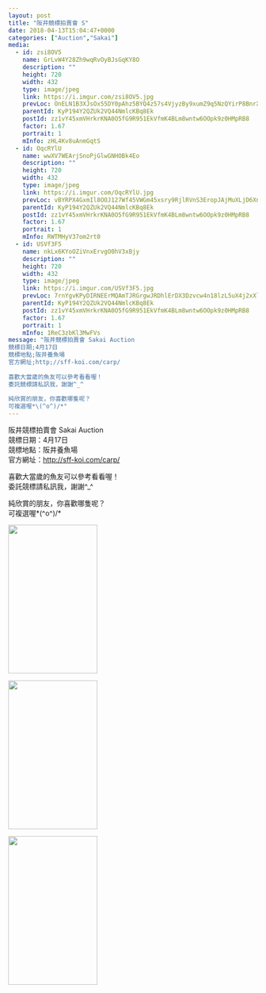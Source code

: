 ```yaml
---
layout: post
title: "阪井競標拍賣會 S" 
date: 2018-04-13T15:04:47+0000 
categories: ["Auction","Sakai"] 
media:
  - id: zsi8OV5
    name: GrLvW4Y28Zh9wqRvOyBJsGqKY8O
    description: ""   
    height: 720
    width: 432
    type: image/jpeg
    link: https://i.imgur.com/zsi8OV5.jpg
    prevLoc: OnELN1B3XJsOx55DY0pAhz5BYQ4z57s4VjyzBy9xumZ9q5NzQYirP8BnrXrmiD6KlBLZG0c6n7K5AJEOTn86wJ7GwxSvXRqlyzAnHBAR7wB7YJToroEgXoZ3TDjNVvRM9vhkzNlPl0z3I9yo7OXxQXiowMpV7n0xT2EWq2D5R8slGGJL6wQyIo2JAEEGzviNZDXpLqpBF2L8Yp23wQsJP240R3QQfoRx1JxwBPUwRjmQo3g2hQ25NNRv2Vc3nZYovQMpTyL
    parentId: KyP194Y2QZUk2VQ44NmlcKBq8Ek
    postId: zz1vY45xmVHrkrKNA0O5fG9R951EkVfmK4BLm8wntw6OOpk9z0HMpRB8
    factor: 1.67
    portrait: 1
    mInfo: zHL4Kv8uAnmGqtS
  - id: OqcRYlU
    name: wwXV7WEArjSnoPjGlwGNHOBk4Eo
    description: ""   
    height: 720
    width: 432
    type: image/jpeg
    link: https://i.imgur.com/OqcRYlU.jpg
    prevLoc: vBYRPX4GxmIl8OOJ127Wf45VWGm45xsry9RjlRVnS3EropJAjMuXLjD6XnXvIzB4WXRMj1FXkDLYQ9GqfVEYJr128OFX96m014EKSDjLQODQwAtqNX5Z5Vx2tp2gO08ODwiLXrrqWl4os5YJLrNBOyH4Q47KQ0VmfzvV8zqw9YT0VVWEM4xpuAL2NDD7JGCzOYlQA9nEHpwAmRR1VKu5JZ39xpBqFjymBvNxPLIlG4loMBZNSNQ0RkMqpvt8Vz8r9g2lC6o
    parentId: KyP194Y2QZUk2VQ44NmlcKBq8Ek
    postId: zz1vY45xmVHrkrKNA0O5fG9R951EkVfmK4BLm8wntw6OOpk9z0HMpRB8
    factor: 1.67
    portrait: 1
    mInfo: RWTMHyV37om2rt0
  - id: USVf3F5
    name: nkLx6KYoOZiVnxErvgO0hV3xBjy
    description: ""   
    height: 720
    width: 432
    type: image/jpeg
    link: https://i.imgur.com/USVf3F5.jpg
    prevLoc: 7rnYgvKPyDIRNEErMQAmTJRGrgwJRDhlErDX3Dzvcw4n18lzL5uX4j2xXlXnIREAGqyY1VuZO4KXAvJphx9vLEnpWAIryl9mVPvDIDwLBWDB5BFqnA1OMLq3il5Z6XygQWSAB5ZzlWgpHvrl2kvj0EFX84WVmz2EILKmyL65QosVQQqwj7mzURlZQPP4wvsqQRyrKkqVtYm1znEK39IAPvN2VYjDc9mxlVvmOPcDJvkE8WgEC1g9RwrKgAcjZPEZjkAVsAl
    parentId: KyP194Y2QZUk2VQ44NmlcKBq8Ek
    postId: zz1vY45xmVHrkrKNA0O5fG9R951EkVfmK4BLm8wntw6OOpk9z0HMpRB8
    factor: 1.67
    portrait: 1
    mInfo: 1ReC3zbKl3MwFVs
message: "阪井競標拍賣會 Sakai Auction  
競標日期;4月17日  
競標地點;阪井養魚場  
官方網址;http;//sff-koi.com/carp/  
  
喜歡大當歲的魚友可以參考看看喔！  
委託競標請私訊我，謝謝^_^  
  
純欣賞的朋友，你喜歡哪隻呢？  
可複選喔*\(^o^)/*"
---
```


阪井競標拍賣會 Sakai Auction  
競標日期：4月17日  
競標地點：阪井養魚場  
官方網址：http://sff-koi.com/carp/  
  
喜歡大當歲的魚友可以參考看看喔！  
委託競標請私訊我，謝謝^_^  
  
純欣賞的朋友，你喜歡哪隻呢？  
可複選喔*\(^o^)/*


[//]: #media:  
<a href="https://i.imgur.com/zsi8OV5.jpg"><img src="https://i.imgur.com/zsi8OV5.jpg" height="300" width="180" /></a> 
  

<a href="https://i.imgur.com/OqcRYlU.jpg"><img src="https://i.imgur.com/OqcRYlU.jpg" height="300" width="180" /></a> 
  

<a href="https://i.imgur.com/USVf3F5.jpg"><img src="https://i.imgur.com/USVf3F5.jpg" height="300" width="180" /></a> 
 
